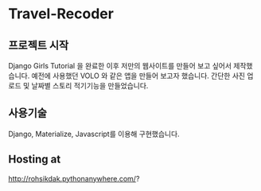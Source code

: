 # Travel-Recoder

## 프로젝트 시작
Django Girls Tutorial 을 완료한 이후 저만의 웹사이트를 만들어 보고 싶어서 제작했습니다.
예전에 사용했던 VOLO 와 같은 앱을 만들어 보고자 했습니다.
간단한 사진 업로드 및 날짜별 스토리 적기기능을 만들었습니다.

## 사용기술
Django, Materialize, Javascript를 이용해 구현했습니다.

## Hosting at
http://rohsikdak.pythonanywhere.com/?
